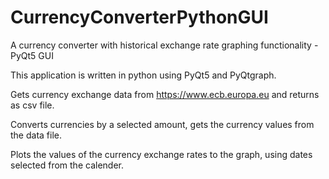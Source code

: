 # CurrencyConverterPythonGUI
A currency converter with historical exchange rate graphing functionality - PyQt5 GUI 

This application is written in python using PyQt5 and PyQtgraph.

Gets currency exchange data from https://www.ecb.europa.eu and returns as csv file.

Converts currencies by a selected amount, gets the currency values from the data file.

Plots the values of the currency exchange rates to the graph, using dates selected from the calender.

